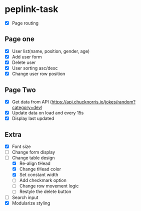 # peplink-task

- [x] Page routing

## Page one

- [x] User list(name, position, gender, age)
- [x] Add user form
- [x] Delete user
- [x] User sorting asc/desc
- [x] Change user row position

## Page Two

- [x] Get data from API (https://api.chucknorris.io/jokes/random?category=dev)
- [x] Update data on load and every 15s
- [x] Display last updated

## Extra

- [x] Font size
- [ ] Change form display
- [ ] Change table design
  - [x] Re-align tHead
  - [x] Change tHead color
  - [x] Set constant width
  - [ ] Add checkmark option
  - [ ] Change row movement logic
  - [ ] Restyle the delete button
- [ ] Search input
- [x] Modularize styling
